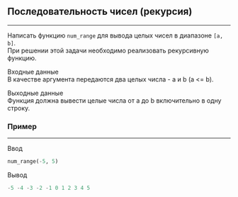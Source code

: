 ## Последовательность чисел (рекурсия)
---
Написать функцию `num_range` для вывода целых чисел в диапазоне `[a, b]`.  
При решении этой задачи необходимо реализовать рекурсивную функцию.

Входные данные  
В качестве аргумента передаются два целых числа - a и b (a <= b).

Выходные данные  
Функция должна вывести целые числа от a до b включительно в одну строку.
### Пример
---
Ввод
```python
num_range(-5, 5)
```
Вывод
```python
-5 -4 -3 -2 -1 0 1 2 3 4 5
```
